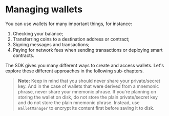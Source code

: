 # Managing wallets

You can use wallets for many important things, for instance:

1. Checking your balance;
2. Transferring coins to a destination address or contract;
3. Signing messages and transactions;
4. Paying for network fees when sending transactions or deploying smart contracts.

The SDK gives you many different ways to create and access wallets. Let's explore these different approaches in the following sub-chapters.

> **Note:** Keep in mind that you should never share your private/secret key. And in the case of wallets that were derived from a mnemonic phrase, never share your mnemonic phrase. If you're planning on storing the wallet on disk, do not store the plain private/secret key and do not store the plain mnemonic phrase. Instead, use `WalletManager` to encrypt its content first before saving it to disk.
